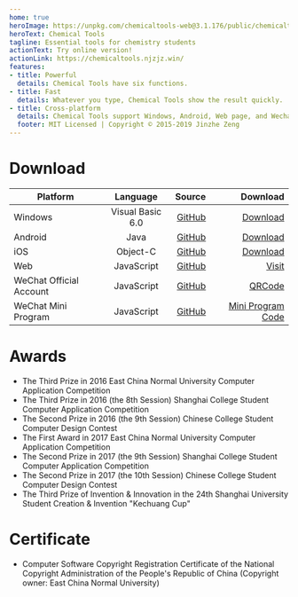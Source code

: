 ```yaml
---
home: true
heroImage: https://unpkg.com/chemicaltools-web@3.1.176/public/chemicaltools.svg
heroText: Chemical Tools
tagline: Essential tools for chemistry students
actionText: Try online version!
actionLink: https://chemicaltools.njzjz.win/
features:
- title: Powerful
  details: Chemical Tools have six functions.
- title: Fast
  details: Whatever you type, Chemical Tools show the result quickly.
- title: Cross-platform
  details: Chemical Tools support Windows, Android, Web page, and Wechat.
  footer: MIT Licensed | Copyright © 2015-2019 Jinzhe Zeng
---
```

# Download
| Platform        | Language           | Source  | Download  |
| --------------- |:------------------:| -------:| ---------:|
| Windows         | Visual Basic 6.0   | [GitHub](https://github.com/njzjz/Chemical-Tools-windows) | [Download](https://github.com/njzjz/Chemical-Tools-windows/releases/download/1.0/Chemicla.Tools.for.Learning.1.0.exe) |
| Android         | Java               | [GitHub](https://github.com/njzjz/Chemical-Tools-android) | [Download](https://github.com/njzjz/Chemical-Tools-android/releases/download/2.02/com.njzjz.chemicaltools_2.02.apk) |
| iOS             | Object-C           | [GitHub](https://github.com/njzjz/Chemical-Tools-iOS)     | [Download](https://github.com/njzjz/Chemical-Tools-iOS/releases/download/0.01/chemicaltools.ipa) |
| Web             | JavaScript         | [GitHub](https://github.com/njzjz/Chemical-Tools-web)     | [Visit](https://chemicaltools.njzjz.win/) |
| WeChat Official Account | JavaScript | [GitHub](https://github.com/njzjz/Chemical-Tools-wechat)  | [QRCode](https://i.loli.net/2018/07/06/5b3f4bda1019b.png) |
| WeChat Mini Program     | JavaScript | [GitHub](https://github.com/njzjz/Chemical-Tools-weapp)   | [Mini Program Code](https://i.loli.net/2018/07/06/5b3f4ecfcaf50.jpg) |

# Awards

* The Third Prize in 2016 East China Normal University Computer Application Competition
* The Third Prize in 2016 (the 8th Session) Shanghai College Student Computer Application Competition
* The Second Prize in 2016 (the 9th Session) Chinese College Student Computer Design Contest
* The First Award in 2017 East China Normal University Computer Application Competition
* The Second Prize in 2017 (the 9th Session) Shanghai College Student Computer Application Competition
* The Second Prize in 2017 (the 10th Session) Chinese College Student Computer Design Contest
* The Third Prize of Invention & Innovation in the 24th Shanghai University Student Creation & Invention "Kechuang Cup"

# Certificate

* Computer Software Copyright Registration Certificate of the National Copyright Administration of the People's Republic of China (Copyright owner: East China Normal University) 

